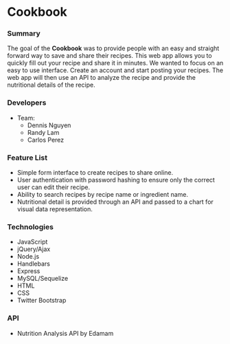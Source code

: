 Cookbook
===============

### Summary
The goal of the **Cookbook** was to provide people with an easy and straight forward way to save and share their recipes. This web app allows you to quickly fill out your recipe and share it in minutes. We wanted to focus on an easy to use interface. Create an account and start posting your recipes. The web app will then use an API to analyze the recipe and provide the nutritional details of the recipe.

### Developers
- Team: 
  - Dennis Nguyen
  - Randy Lam
  - Carlos Perez

### Feature List
- Simple form interface to create recipes to share online.
- User authentication with password hashing to ensure only the correct user can edit their recipe.
- Ability to search recipes by recipe name or ingredient name.
- Nutritional detail is provided through an API and passed to a chart for visual data representation.

### Technologies
- JavaScript
- jQuery/Ajax
- Node.js
- Handlebars
- Express
- MySQL/Sequelize
- HTML
- CSS
- Twitter Bootstrap

### API
- Nutrition Analysis API by Edamam